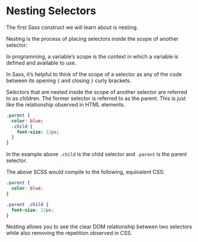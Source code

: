 # Nesting Selectors

The first Sass construct we will learn about is nesting.

Nesting is the process of placing selectors inside the scope of another selector:

In programming, a variable’s scope is the context in which a variable is defined and available to use.

In Sass, it’s helpful to think of the scope of a selector as any of the code between its opening `{` and closing `}` curly brackets.

Selectors that are nested inside the scope of another selector are referred to as children. The former selector is referred to as the parent. This is just like the relationship observed in HTML elements.

```sass
.parent {
  color: blue;
  .child {
    font-size: 12px;
  }
}
```

In the example above `.child` is the child selector and `.parent` is the parent selector.

The above SCSS would compile to the following, equivalent CSS:

```css
.parent {
  color: blue;
}

.parent .child {
  font-size: 12px;
}
```

Nesting allows you to see the clear DOM relationship between two selectors while also removing the repetition observed in CSS.
